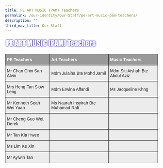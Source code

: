 ```yaml
---
title: PE ART MUSIC (PAM) Teachers
permalink: /our-identity/Our-Staff/pe-art-music-pam-teachers/
description: ""
third_nav_title: Our Staff
---
```

<img src="/images/PE%20ARTs.png" 
     style="width:60%">



<style type="text/css">
.tg  {border-collapse:collapse;border-spacing:0;margin:0px auto;}
.tg td{border-color:black;border-style:solid;border-width:1px;font-family:Arial, sans-serif;font-size:14px;
  overflow:hidden;padding:10px 5px;word-break:normal;}
.tg th{border-color:black;border-style:solid;border-width:1px;font-family:Arial, sans-serif;font-size:14px;
  font-weight:normal;overflow:hidden;padding:10px 5px;word-break:normal;}
.tg .tg-fxx4{background-color:#ECECEC;color:#222;text-align:left;vertical-align:middle}
.tg .tg-emg8{background-color:#ECECEC;color:#222;text-align:left;vertical-align:top}
.tg .tg-e6w6{background-color:#999;color:#FFF;font-weight:bold;text-align:left;vertical-align:middle}
</style>
<table class="tg">
<tbody>
  <tr>
    <td class="tg-e6w6"><span style="color:#FFF;background-color:#999">PE Teachers</span></td>
    <td class="tg-e6w6"><span style="color:#FFF;background-color:#999">Art Teachers</span></td>
    <td class="tg-e6w6"><span style="color:#FFF;background-color:#999">Music Teachers</span></td>
  </tr>
  <tr>
    <td class="tg-fxx4"><span style="color:#222">Mr Chan Chin San Alvin</span></td>
    <td class="tg-fxx4"><span style="color:#222">Mdm Julaiha Bte Mohd Jamil</span><br></td>
    <td class="tg-fxx4"><span style="color:#222">Mdm Siti Aishah Bte Abdul Aziz</span><br></td>
  </tr>
  <tr>
    <td class="tg-fxx4"><span style="color:#222">Mrs Heng-Tan Siow Leng</span><br></td>
    <td class="tg-fxx4"><span style="color:#222">Mdm Erwina Affandi</span><br></td>
    <td class="tg-fxx4"><span style="color:#222">Ms Jacqueline Khng </span><br></td>
  </tr>
  <tr>
    <td class="tg-fxx4"><span style="color:#222">Mr Kenneth Seah Wei Yuan</span></td>
    <td class="tg-fxx4"><span style="color:#222">Ms Naurah Insyirah Bte Muhamad Rafi </span></td>
    <td class="tg-emg8"></td>
  </tr>
  <tr>
    <td class="tg-fxx4"><span style="color:#222">Mr Cheng Guo Wei, Derek  </span></td>
    <td class="tg-fxx4"><span style="color:#222"> </span></td>
    <td class="tg-fxx4"><span style="color:#222"> </span></td>
  </tr>
  <tr>
    <td class="tg-fxx4"><span style="color:#222">Mr Tan Kia Hwee </span></td>
    <td class="tg-fxx4"><span style="color:#222"> </span></td>
    <td class="tg-fxx4"><span style="color:#222"> </span></td>
  </tr>
  <tr>
    <td class="tg-fxx4"><span style="color:#222">Ms Lim Ke Xin</span><br></td>
    <td class="tg-fxx4"><span style="color:#222"> </span></td>
    <td class="tg-fxx4"><span style="color:#222"> </span></td>
  </tr>
  <tr>
    <td class="tg-fxx4"><span style="color:#222">Mr Aylwin Tan</span></td>
    <td class="tg-fxx4"><span style="color:#222"> </span></td>
    <td class="tg-fxx4"><span style="color:#222"> </span></td>
  </tr>
</tbody>
</table>